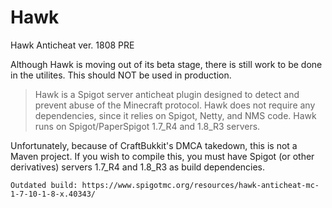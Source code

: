 # Hawk
Hawk Anticheat ver. 1808 PRE

Although Hawk is moving out of its beta stage, there is still work to be done in the utilites. This should NOT be used in production.

> Hawk is a Spigot server anticheat plugin designed to detect and prevent abuse of the Minecraft protocol. Hawk does not require any dependencies, since it relies on Spigot, Netty, and NMS code. Hawk runs on Spigot/PaperSpigot 1.7_R4 and 1.8_R3 servers.

Unfortunately, because of CraftBukkit's DMCA takedown, this is not a Maven project. If you wish to compile this, you must have Spigot (or other derivatives) servers 1.7_R4 and 1.8_R3 as build dependencies.  

```Outdated build: https://www.spigotmc.org/resources/hawk-anticheat-mc-1-7-10-1-8-x.40343/```
